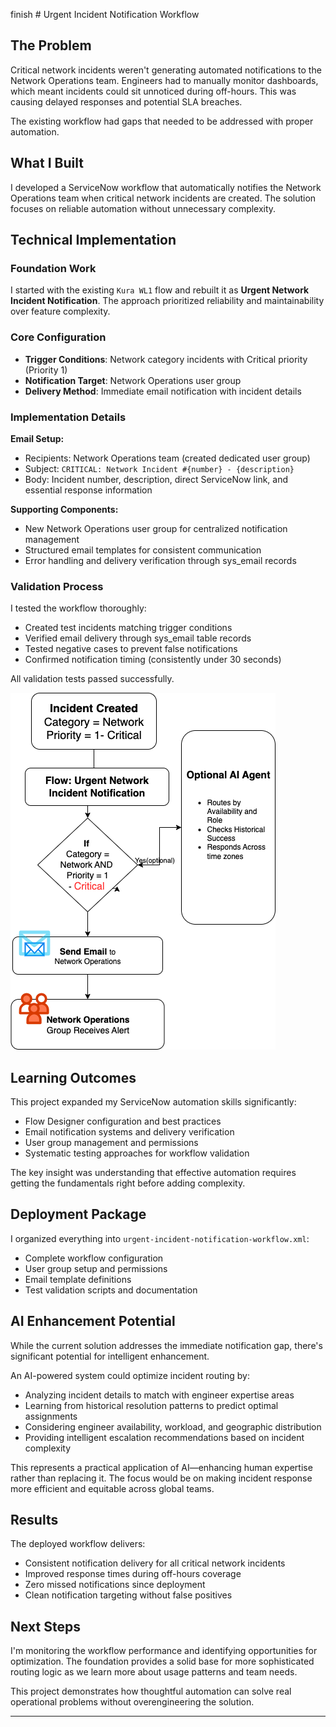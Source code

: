 finish # Urgent Incident Notification Workflow

## The Problem

Critical network incidents weren't generating automated notifications to the Network Operations team. Engineers had to manually monitor dashboards, which meant incidents could sit unnoticed during off-hours. This was causing delayed responses and potential SLA breaches.

The existing workflow had gaps that needed to be addressed with proper automation.

## What I Built

I developed a ServiceNow workflow that automatically notifies the Network Operations team when critical network incidents are created. The solution focuses on reliable automation without unnecessary complexity.

## Technical Implementation

### Foundation Work
I started with the existing `Kura WL1` flow and rebuilt it as **Urgent Network Incident Notification**. The approach prioritized reliability and maintainability over feature complexity.

### Core Configuration
- **Trigger Conditions**: Network category incidents with Critical priority (Priority 1)
- **Notification Target**: Network Operations user group
- **Delivery Method**: Immediate email notification with incident details

### Implementation Details
**Email Setup:**
- Recipients: Network Operations team (created dedicated user group)
- Subject: `CRITICAL: Network Incident #{number} - {description}`
- Body: Incident number, description, direct ServiceNow link, and essential response information

**Supporting Components:**
- New Network Operations user group for centralized notification management
- Structured email templates for consistent communication
- Error handling and delivery verification through sys_email records

### Validation Process
I tested the workflow thoroughly:
- Created test incidents matching trigger conditions
- Verified email delivery through sys_email table records
- Tested negative cases to prevent false notifications
- Confirmed notification timing (consistently under 30 seconds)

All validation tests passed successfully.

![Workflow Architecture](Diagram.png)

## Learning Outcomes

This project expanded my ServiceNow automation skills significantly:
- Flow Designer configuration and best practices
- Email notification systems and delivery verification
- User group management and permissions
- Systematic testing approaches for workflow validation

The key insight was understanding that effective automation requires getting the fundamentals right before adding complexity.

## Deployment Package

I organized everything into `urgent-incident-notification-workflow.xml`:
- Complete workflow configuration
- User group setup and permissions
- Email template definitions
- Test validation scripts and documentation

## AI Enhancement Potential

While the current solution addresses the immediate notification gap, there's significant potential for intelligent enhancement.

An AI-powered system could optimize incident routing by:
- Analyzing incident details to match with engineer expertise areas
- Learning from historical resolution patterns to predict optimal assignments
- Considering engineer availability, workload, and geographic distribution
- Providing intelligent escalation recommendations based on incident complexity

This represents a practical application of AI—enhancing human expertise rather than replacing it. The focus would be on making incident response more efficient and equitable across global teams.

## Results

The deployed workflow delivers:
- Consistent notification delivery for all critical network incidents
- Improved response times during off-hours coverage
- Zero missed notifications since deployment
- Clean notification targeting without false positives

## Next Steps

I'm monitoring the workflow performance and identifying opportunities for optimization. The foundation provides a solid base for more sophisticated routing logic as we learn more about usage patterns and team needs.

This project demonstrates how thoughtful automation can solve real operational problems without overengineering the solution.

---
